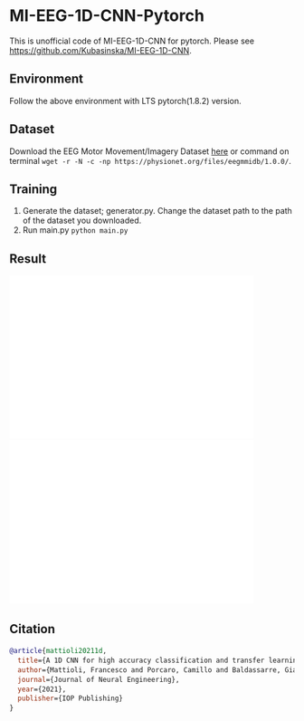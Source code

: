 # MI-EEG-1D-CNN-Pytorch

This is unofficial code of MI-EEG-1D-CNN for pytorch. Please see https://github.com/Kubasinska/MI-EEG-1D-CNN.

## Environment

Follow the above environment with LTS pytorch(1.8.2) version.

## Dataset

Download the EEG Motor Movement/Imagery Dataset [here](https://physionet.org/content/eegmmidb/1.0.0/) or command on terminal `wget -r -N -c -np https://physionet.org/files/eegmmidb/1.0.0/`.

## Training

1. Generate the dataset; generator.py. Change the dataset path to the path of the dataset you downloaded.
2. Run main.py `python main.py`

## Result
![Accuracy](./Accuracy.png)
![Loss](./Loss.png)

## Citation
```bibtex
@article{mattioli20211d,
  title={A 1D CNN for high accuracy classification and transfer learning in motor imagery EEG-based brain-computer interface},
  author={Mattioli, Francesco and Porcaro, Camillo and Baldassarre, Gianluca},
  journal={Journal of Neural Engineering},
  year={2021},
  publisher={IOP Publishing}
}
```
